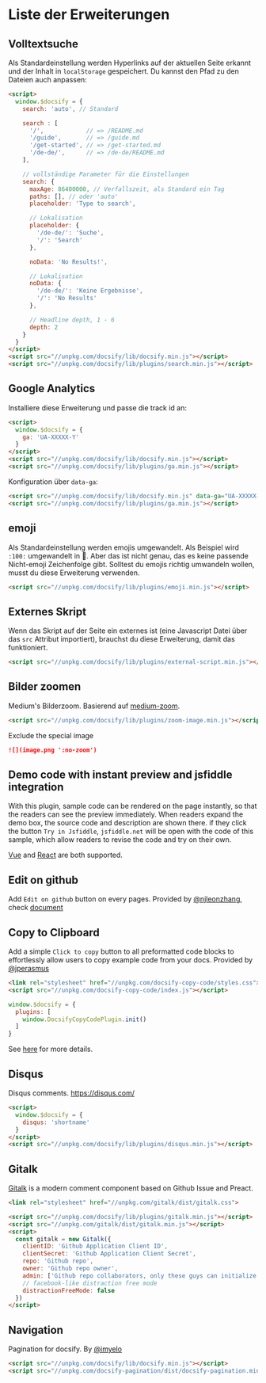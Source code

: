 # Liste der Erweiterungen

## Volltextsuche

Als Standardeinstellung werden Hyperlinks auf der aktuellen Seite erkannt und der Inhalt in `localStorage` gespeichert. Du kannst den Pfad zu den Dateien auch anpassen:


```html
<script>
  window.$docsify = {
    search: 'auto', // Standard

    search : [
      '/',            // => /README.md
      '/guide',       // => /guide.md
      '/get-started', // => /get-started.md
      '/de-de/',      // => /de-de/README.md
    ],

    // vollständige Parameter für die Einstellungen
    search: {
      maxAge: 86400000, // Verfallszeit, als Standard ein Tag
      paths: [], // oder 'auto'
      placeholder: 'Type to search',

      // Lokalisation
      placeholder: {
        '/de-de/': 'Suche',
        '/': 'Search'
      },

      noData: 'No Results!',

      // Lokalisation
      noData: {
        '/de-de/': 'Keine Ergebnisse',
        '/': 'No Results'
      },

      // Headline depth, 1 - 6
      depth: 2
    }
  }
</script>
<script src="//unpkg.com/docsify/lib/docsify.min.js"></script>
<script src="//unpkg.com/docsify/lib/plugins/search.min.js"></script>
```

## Google Analytics

Installiere diese Erweiterung und passe die track id an:

```html
<script>
  window.$docsify = {
    ga: 'UA-XXXXX-Y'
  }
</script>
<script src="//unpkg.com/docsify/lib/docsify.min.js"></script>
<script src="//unpkg.com/docsify/lib/plugins/ga.min.js"></script>
```

Konfiguration über `data-ga`:

```html
<script src="//unpkg.com/docsify/lib/docsify.min.js" data-ga="UA-XXXXX-Y"></script>
<script src="//unpkg.com/docsify/lib/plugins/ga.min.js"></script>
```


## emoji

Als Standardeinstellung werden emojis umgewandelt. Als Beispiel wird `:100:` umgewandelt in :100:. Aber das ist nicht genau, das es keine passende Nicht-emoji Zeichenfolge gibt. Solltest du emojis richtig umwandeln wollen, musst du diese Erweiterung verwenden.

```html
<script src="//unpkg.com/docsify/lib/plugins/emoji.min.js"></script>
```

## Externes Skript

Wenn das Skript auf der Seite ein externes ist (eine Javascript Datei über das `src` Attribut importiert), brauchst du diese Erweiterung, damit das funktioniert.

```html
<script src="//unpkg.com/docsify/lib/plugins/external-script.min.js"></script>
```

## Bilder zoomen

Medium's Bilderzoom. Basierend auf [medium-zoom](https://github.com/francoischalifour/medium-zoom).

```html
<script src="//unpkg.com/docsify/lib/plugins/zoom-image.min.js"></script>
```

Exclude the special image

```markdown
![](image.png ':no-zoom')
```

## Demo code with instant preview and jsfiddle integration

With this plugin, sample code can be rendered on the page instantly, so that the readers can see the preview immediately.
When readers expand the demo box, the source code and description are shown there. if they click the button `Try in Jsfiddle`,
`jsfiddle.net` will be open with the code of this sample, which allow readers to revise the code and try on their own.

[Vue](https://njleonzhang.github.io/docsify-demo-box-vue/) and [React](https://njleonzhang.github.io/docsify-demo-box-react/) are both supported.


## Edit on github

Add `Edit on github` button on every pages. Provided by [@njleonzhang](https://github.com/njleonzhang), check [document](https://github.com/njleonzhang/docsify-edit-on-github)

## Copy to Clipboard

Add a simple `Click to copy` button to all preformatted code blocks to effortlessly allow users to copy example code from your docs. Provided by [@jperasmus](https://github.com/jperasmus)

```html
<link rel="stylesheet" href="//unpkg.com/docsify-copy-code/styles.css">
<script src="//unpkg.com/docsify-copy-code/index.js"></script>
```

```javascript
window.$docsify = {
  plugins: [
    window.DocsifyCopyCodePlugin.init()
  ]
}
```

See [here](https://github.com/jperasmus/docsify-copy-code/blob/master/README.md) for more details.



## Disqus

Disqus comments. https://disqus.com/

```html
<script>
  window.$docsify = {
    disqus: 'shortname'
  }
</script>
<script src="//unpkg.com/docsify/lib/plugins/disqus.min.js"></script>
```


## Gitalk

[Gitalk](https://github.com/gitalk/gitalk) is a modern comment component based on Github Issue and Preact. 

```html
<link rel="stylesheet" href="//unpkg.com/gitalk/dist/gitalk.css">

<script src="//unpkg.com/docsify/lib/plugins/gitalk.min.js"></script>
<script src="//unpkg.com/gitalk/dist/gitalk.min.js"></script>
<script>
  const gitalk = new Gitalk({
    clientID: 'Github Application Client ID',
    clientSecret: 'Github Application Client Secret',
    repo: 'Github repo',
    owner: 'Github repo owner',
    admin: ['Github repo collaborators, only these guys can initialize github issues'],
    // facebook-like distraction free mode
    distractionFreeMode: false
  })
</script>
```

## Navigation

Pagination for docsify. By [@imyelo](https://github.com/imyelo)

```html
<script src="//unpkg.com/docsify/lib/docsify.min.js"></script>
<script src="//unpkg.com/docsify-pagination/dist/docsify-pagination.min.js"></script>
```
